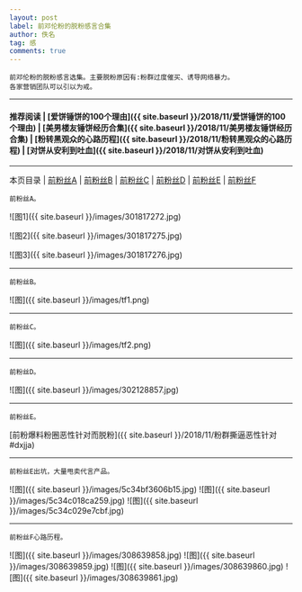 ```yaml
---
layout: post
label: 前邓伦粉的脱粉感言合集
author: 佚名
tag: 感
comments: true
---
```


    前邓伦粉的脱粉感言选集。主要脱粉原因有:粉群过度催买、诱导网络暴力。
    各家营销团队可以引以为戒。

---

#### 推荐阅读 | [爱饼锤饼的100个理由]({{ site.baseurl }}/2018/11/爱饼锤饼的100个理由) | [美男楼友锤饼经历合集]({{ site.baseurl }}/2018/11/美男楼友锤饼经历合集) | [粉转黑观众的心路历程]({{ site.baseurl }}/2018/11/粉转黑观众的心路历程) | [对饼从安利到吐血]({{ site.baseurl }}/2018/11/对饼从安利到吐血)

---
本页目录 \| [前粉丝A](#dxjja) \| [前粉丝B](#dxjjb) \| [前粉丝C](#dxjjc) \| [前粉丝D](#dxjjd) \| [前粉丝E](#dxjje) \| [前粉丝F](#dxjjf)

<a class="anchor" name="dxjja"></a>

    前粉丝A。

![图1]({{ site.baseurl }}/images/301817272.jpg)

![图2]({{ site.baseurl }}/images/301817275.jpg)

![图3]({{ site.baseurl }}/images/301817276.jpg)

---

<a class="anchor" name="dxjjb"></a>

    前粉丝B。
    

![图]({{ site.baseurl }}/images/tf1.png)


---

<a class="anchor" name="dxjjc"></a>

    前粉丝C。
    

![图]({{ site.baseurl }}/images/tf2.png)

---

<a class="anchor" name="dxjjd"></a>

    前粉丝D。
    

![图]({{ site.baseurl }}/images/302128857.jpg)


---

<a class="anchor" name="dxjje"></a>

    前粉丝E。
    
[前粉爆料粉圈恶性针对而脱粉]({{ site.baseurl }}/2018/11/粉群撕逼恶性针对#dxjja)



---

<a class="anchor" name="dxjje"></a>

    前粉丝E出坑，大量甩卖代言产品。
    
![图]({{ site.baseurl }}/images/5c34bf3606b15.jpg)
![图]({{ site.baseurl }}/images/5c34c018ca259.jpg)
![图]({{ site.baseurl }}/images/5c34c029e7cbf.jpg)


---

<a class="anchor" name="dxjjf"></a>

    前粉丝F心路历程。
    
![图]({{ site.baseurl }}/images/308639858.jpg)
![图]({{ site.baseurl }}/images/308639859.jpg)
![图]({{ site.baseurl }}/images/308639860.jpg)
![图]({{ site.baseurl }}/images/308639861.jpg)

